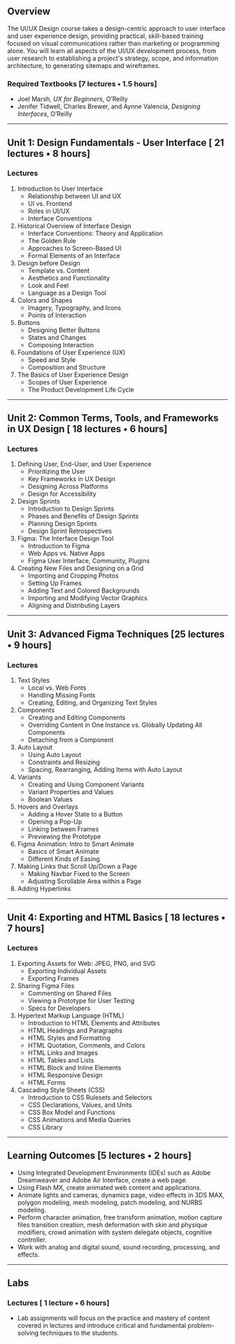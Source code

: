

## Overview
The UI/UX Design course takes a design-centric approach to user interface and user experience design, providing practical, skill-based training focused on visual communications rather than marketing or programming alone. You will learn all aspects of the UI/UX development process, from user research to establishing a project's strategy, scope, and information architecture, to generating sitemaps and wireframes.

### Required Textbooks [7 lectures • 1.5 hours]
- Joel Marsh, *UX for Beginners*, O’Reilly
- Jenifer Tidwell, Charles Brewer, and Aynne Valencia, *Designing Interfaces*, O’Reilly



---

## Unit 1: Design Fundamentals - User Interface [ 21 lectures • 8 hours]

### Lectures
1. Introduction to User Interface
   - Relationship between UI and UX
   - UI vs. Frontend
   - Roles in UI/UX
   - Interface Conventions
2. Historical Overview of Interface Design
   - Interface Conventions: Theory and Application
   - The Golden Rule
   - Approaches to Screen-Based UI
   - Formal Elements of an Interface
3. Design before Design
   - Template vs. Content
   - Aesthetics and Functionality
   - Look and Feel
   - Language as a Design Tool
4. Colors and Shapes
   - Imagery, Typography, and Icons
   - Points of Interaction
5. Buttons
   - Designing Better Buttons
   - States and Changes
   - Composing Interaction
6. Foundations of User Experience (UX)
   - Speed and Style
   - Composition and Structure
7. The Basics of User Experience Design
   - Scopes of User Experience
   - The Product Development Life Cycle



---

## Unit 2: Common Terms, Tools, and Frameworks in UX Design [ 18 lectures • 6 hours]

### Lectures
1. Defining User, End-User, and User Experience
   - Prioritizing the User
   - Key Frameworks in UX Design
   - Designing Across Platforms
   - Design for Accessibility
2. Design Sprints
   - Introduction to Design Sprints
   - Phases and Benefits of Design Sprints
   - Planning Design Sprints
   - Design Sprint Retrospectives
3. Figma: The Interface Design Tool
   - Introduction to Figma
   - Web Apps vs. Native Apps
   - Figma User Interface, Community, Plugins
4. Creating New Files and Designing on a Grid
   - Importing and Cropping Photos
   - Setting Up Frames
   - Adding Text and Colored Backgrounds
   - Importing and Modifying Vector Graphics
   - Aligning and Distributing Layers



---

## Unit 3: Advanced Figma Techniques [25 lectures • 9 hours]

### Lectures
1. Text Styles
   - Local vs. Web Fonts
   - Handling Missing Fonts
   - Creating, Editing, and Organizing Text Styles
2. Components
   - Creating and Editing Components
   - Overriding Content in One Instance vs. Globally Updating All Components
   - Detaching from a Component
3. Auto Layout
   - Using Auto Layout
   - Constraints and Resizing
   - Spacing, Rearranging, Adding Items with Auto Layout
4. Variants
   - Creating and Using Component Variants
   - Variant Properties and Values
   - Boolean Values
5. Hovers and Overlays
   - Adding a Hover State to a Button
   - Opening a Pop-Up
   - Linking between Frames
   - Previewing the Prototype
6. Figma Animation: Intro to Smart Animate
   - Basics of Smart Animate
   - Different Kinds of Easing
7. Making Links that Scroll Up/Down a Page
   - Making Navbar Fixed to the Screen
   - Adjusting Scrollable Area within a Page
8. Adding Hyperlinks

 

---

## Unit 4: Exporting and HTML Basics [ 18 lectures • 7 hours]

### Lectures
1. Exporting Assets for Web: JPEG, PNG, and SVG
   - Exporting Individual Assets
   - Exporting Frames
2. Sharing Figma Files
   - Commenting on Shared Files
   - Viewing a Prototype for User Testing
   - Specs for Developers
3. Hypertext Markup Language (HTML)
   - Introduction to HTML Elements and Attributes
   - HTML Headings and Paragraphs
   - HTML Styles and Formatting
   - HTML Quotation, Comments, and Colors
   - HTML Links and Images
   - HTML Tables and Lists
   - HTML Block and Inline Elements
   - HTML Responsive Design
   - HTML Forms
4. Cascading Style Sheets (CSS)
   - Introduction to CSS Rulesets and Selectors
   - CSS Declarations, Values, and Units
   - CSS Box Model and Functions
   - CSS Animations and Media Queries
   - CSS Library



---

## Learning Outcomes [5 lectures • 2 hours]

- Using Integrated Development Environments (IDEs) such as Adobe Dreamweaver and Adobe Air Interface, create a web page.
- Using Flash MX, create animated web content and applications.
- Animate lights and cameras, dynamics page, video effects in 3DS MAX, polygon modeling, mesh modeling, patch modeling, and NURBS modeling.
- Perform character animation, free transform animation, motion capture files transition creation, mesh deformation with skin and physique modifiers, crowd animation with system delegate objects, cognitive controller.
- Work with analog and digital sound, sound recording, processing, and effects.



---

## Labs

### Lectures [ 1 lecture • 6 hours]
- Lab assignments will focus on the practice and mastery of content covered in lectures and introduce critical and fundamental problem-solving techniques to the students.


